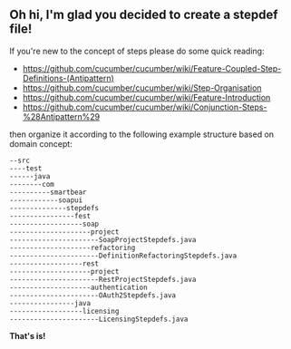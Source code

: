 Oh hi, I'm glad you decided to create a stepdef file!
-----------------------------------------------------

If you're new to the concept of steps please do some quick reading:

* https://github.com/cucumber/cucumber/wiki/Feature-Coupled-Step-Definitions-(Antipattern)
* https://github.com/cucumber/cucumber/wiki/Step-Organisation
* https://github.com/cucumber/cucumber/wiki/Feature-Introduction
* https://github.com/cucumber/cucumber/wiki/Conjunction-Steps-%28Antipattern%29

then organize it according to the following example structure based on domain concept:

    --src
    ----test
    ------java
    --------com
    ----------smartbear
    ------------soapui
    --------------stepdefs
    ----------------fest
    ------------------soap
    --------------------project
    ----------------------SoapProjectStepdefs.java
    --------------------refactoring
    ----------------------DefinitionRefactoringStepdefs.java
    ------------------rest
    --------------------project
    ----------------------RestProjectStepdefs.java
    --------------------authentication
    ----------------------OAuth2Stepdefs.java
    ----------------java
    ------------------licensing
    ----------------------LicensingStepdefs.java

**That's is!**
